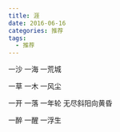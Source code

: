 ```yaml
---
title: 涯
date: 2016-06-16
categories: 推荐
tags:
  - 推荐
---
```


一沙 一海
一荒城
<!--more-->
一草 一木
一风尘

一开 一落
一年轮
无尽斜阳向黄昏

一醉 一醒
一浮生